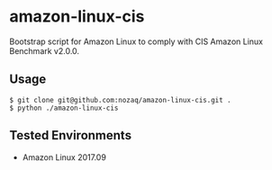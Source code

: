 # amazon-linux-cis
Bootstrap script for Amazon Linux to comply with CIS Amazon Linux Benchmark v2.0.0.

## Usage
```
$ git clone git@github.com:nozaq/amazon-linux-cis.git .
$ python ./amazon-linux-cis
```

## Tested Environments
- Amazon Linux 2017.09
